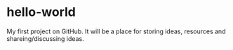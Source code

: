 # hello-world
My first project on GitHub. It will be a place for storing ideas, resources and shareing/discussing ideas.
